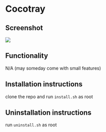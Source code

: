 # Cocotray
## Screenshot
![](https://media.discordapp.net/attachments/612057164038799362/877281182088310844/cocotray.png)

## Functionality
N/A (may someday come with small features)

## Installation instructions
clone the repo and run `install.sh` as root

## Uninstallation instructions
run `uninstall.sh` as root
